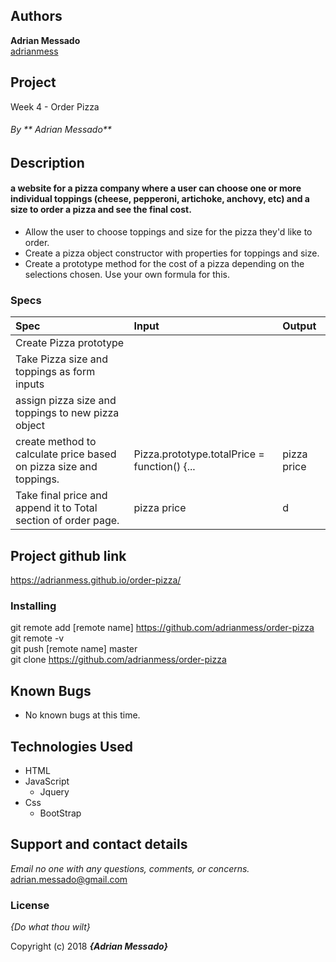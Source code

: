 ## Authors
 **Adrian Messado**  
[adrianmess](https://github.com/adrianmess)

## Project
Week 4 - Order Pizza

###### By ** Adrian Messado**

## Description
####  a website for a pizza company where a user can choose one or more individual toppings (cheese, pepperoni, artichoke, anchovy, etc) and a size to order a pizza and see the final cost.

* Allow the user to choose toppings and size for the pizza they'd like to order.
* Create a pizza object constructor with properties for toppings and size.
* Create a prototype method for the cost of a pizza depending on the selections chosen. Use your own formula for this.



### Specs
| Spec | Input | Output
| :-------------     | :------------- | :------------- |
| Create Pizza prototype
| Take Pizza size and toppings as form inputs
| assign pizza size and toppings to new pizza object  
| create method to calculate price based on pizza size and toppings. |Pizza.prototype.totalPrice = function() {... | pizza price
| Take final price and append it to Total section of order page. | pizza price | d



## Project github link
https://adrianmess.github.io/order-pizza/

### Installing

git remote add [remote name] https://github.com/adrianmess/order-pizza
git remote -v  
git push [remote name] master  
git clone https://github.com/adrianmess/order-pizza




## Known Bugs
* No known bugs at this time.

## Technologies Used
* HTML
* JavaScript
  * Jquery
* Css
  * BootStrap


## Support and contact details

_Email no one with any questions, comments, or concerns._
[adrian.messado@gmail.com](adrian.messado@gmail.com)

### License

*{Do what thou wilt}*

Copyright (c) 2018 **_{Adrian Messado}_**
